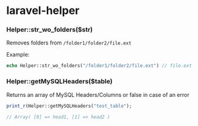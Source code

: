 # laravel-helper

### Helper::str_wo_folders($str)

Removes folders from `/folder1/folder2/file.ext`

Example:

```php
echo Helper::str_wo_folders("/folder1/folder2/file.ext") // file.ext
```

### Helper::getMySQLHeaders($table)
Returns an array of MySQL Headers/Columns or false in case of an error

```php
print_r(Helper::getMySQLHeaders("test_table");

// Array( [0] => head1, [1] => head2 )
```
